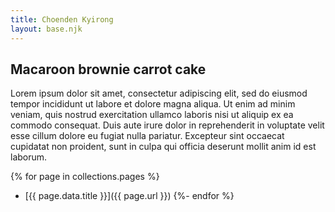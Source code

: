```yaml
---
title: Choenden Kyirong
layout: base.njk
---
```


## Macaroon brownie carrot cake

Lorem ipsum dolor sit amet, consectetur adipiscing elit, sed do eiusmod tempor incididunt ut labore et dolore magna aliqua. Ut enim ad minim veniam, quis nostrud exercitation ullamco laboris nisi ut aliquip ex ea commodo consequat. Duis aute irure dolor in reprehenderit in voluptate velit esse cillum dolore eu fugiat nulla pariatur. Excepteur sint occaecat cupidatat non proident, sunt in culpa qui officia deserunt mollit anim id est laborum.


{% for page in collections.pages %}
- [{{ page.data.title }}]({{ page.url }})
{%- endfor %}